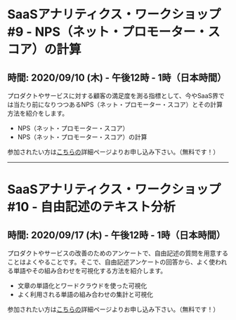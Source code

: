 # SaaSアナリティクス・ワークショップ #9 - NPS（ネット・プロモーター・スコア）の計算
## 時間: 2020/09/10 (木) - 午後12時 - 1時（日本時間）

プロダクトやサービスに対する顧客の満足度を測る指標として、今やSaaS界では当たり前になりつつあるNPS（ネット・プロモーター・スコア）とその計算方法を紹介をします。

* NPS（ネット・プロモーター・スコア）
* NPS（ネット・プロモーター・スコア）の計算

参加されたい方は[こちらの](https://exploratory.io/note/BWz1Bar4JF/SaaS-URL-sfD2NLI1Gs)詳細ページよりお申し込み下さい。（無料です！）

---

# SaaSアナリティクス・ワークショップ #10 - 自由記述のテキスト分析
## 時間: 2020/09/17 (木) - 午後12時 - 1時（日本時間）

プロダクトやサービスの改善のためのアンケートで、自由記述の質問を用意することはよくやることです。そこで、自由記述アンケートの回答から、よく使われる単語やその組み合わせを可視化する方法を紹介します。

* 文章の単語化とワードクラウドを使った可視化
* よく利用される単語の組み合わせの集計と可視化

参加されたい方は[こちらの](https://exploratory.io/note/BWz1Bar4JF/SaaS-URL-sfD2NLI1Gs)詳細ページよりお申し込み下さい。（無料です！）
